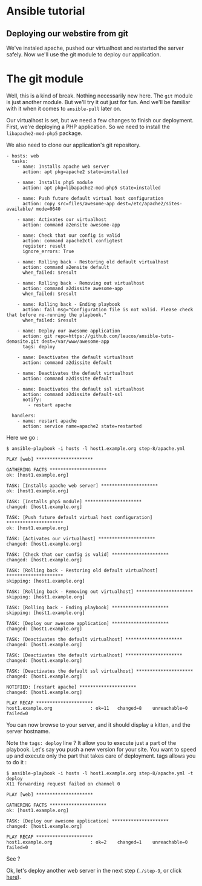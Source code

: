Ansible tutorial
================

Deploying our webstire from git
-------------------------------

We've instaled apache, pushed our virtualhost and restarted the server safely.
Now we'll use the git module to deploy our application.

# The git module

Well, this is a kind of break. Nothing necessarily new here. The `git` module is 
just another module. But we'll try it out just for fun. And we'll be familiar with 
it when it comes to `ansible-pull` later on.

Our virtualhost is set, but we need a few changes to finish our deployment. First, 
we're deploying a PHP application. So we need to install the `libapache2-mod-php5` package.

We also need to clone our application's git repository.

    - hosts: web
      tasks:
        - name: Installs apache web server
          action: apt pkg=apache2 state=installed

        - name: Installs php5 module
          action: apt pkg=libapache2-mod-php5 state=installed

        - name: Push future default virtual host configuration
          action: copy src=files/awesome-app dest=/etc/apache2/sites-available/ mode=0640

        - name: Activates our virtualhost
          action: command a2ensite awesome-app

        - name: Check that our config is valid
          action: command apache2ctl configtest
          register: result
          ignore_errors: True

        - name: Rolling back - Restoring old default virtualhost
          action: command a2ensite default
          when_failed: $result

        - name: Rolling back - Removing out virtualhost
          action: command a2dissite awesome-app
          when_failed: $result

        - name: Rolling back - Ending playbook
          action: fail msg="Configuration file is not valid. Please check that before re-running the playbook."
          when_failed: $result

        - name: Deploy our awesome application
          action: git repo=https://github.com/leucos/ansible-tuto-demosite.git dest=/var/www/awesome-app
          tags: deploy

        - name: Deactivates the default virtualhost
          action: command a2dissite default

        - name: Deactivates the default virtualhost
          action: command a2dissite default

        - name: Deactivates the default ssl virtualhost
          action: command a2dissite default-ssl
          notify:
            - restart apache

      handlers:
        - name: restart apache
          action: service name=apache2 state=restarted

Here we go :

    $ ansible-playbook -i hosts -l host1.example.org step-8/apache.yml

    PLAY [web] ********************* 

    GATHERING FACTS ********************* 
    ok: [host1.example.org]

    TASK: [Installs apache web server] ********************* 
    ok: [host1.example.org]

    TASK: [Installs php5 module] ********************* 
    changed: [host1.example.org]

    TASK: [Push future default virtual host configuration] ********************* 
    ok: [host1.example.org]

    TASK: [Activates our virtualhost] ********************* 
    changed: [host1.example.org]

    TASK: [Check that our config is valid] ********************* 
    changed: [host1.example.org]

    TASK: [Rolling back - Restoring old default virtualhost] ********************* 
    skipping: [host1.example.org]

    TASK: [Rolling back - Removing out virtualhost] ********************* 
    skipping: [host1.example.org]

    TASK: [Rolling back - Ending playbook] ********************* 
    skipping: [host1.example.org]

    TASK: [Deploy our awesome application] ********************* 
    changed: [host1.example.org]

    TASK: [Deactivates the default virtualhost] ********************* 
    changed: [host1.example.org]

    TASK: [Deactivates the default virtualhost] ********************* 
    changed: [host1.example.org]

    TASK: [Deactivates the default ssl virtualhost] ********************* 
    changed: [host1.example.org]

    NOTIFIED: [restart apache] ********************* 
    changed: [host1.example.org]

    PLAY RECAP ********************* 
    host1.example.org              : ok=11   changed=8    unreachable=0    failed=0    

You can now browse to your server, and it should display a kitten, and the server 
hostname.

Note the `tags: deploy` line ? It allow you to execute just a part of the playbook. 
Let's say you push a new version for your site. You want to speed up and execute 
only the part that takes care of deployment. tags allows you to do it :

    $ ansible-playbook -i hosts -l host1.example.org step-8/apache.yml -t deploy 
    X11 forwarding request failed on channel 0

    PLAY [web] ********************* 

    GATHERING FACTS ********************* 
    ok: [host1.example.org]

    TASK: [Deploy our awesome application] ********************* 
    changed: [host1.example.org]

    PLAY RECAP ********************* 
    host1.example.org              : ok=2    changed=1    unreachable=0    failed=0    

See ?

Ok, let's deploy another web server in the next step (`./step-9`, or click
[here](https://github.com/leucos/ansible-tuto/tree/master/step-9)).
